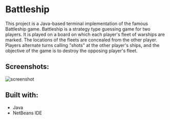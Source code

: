 # Battleship
This project is a Java-based terminal implementation of the famous Battleship game. Battleship is a strategy type guessing game for two players. It is played on a board on which each player's fleet of warships are marked. The locations of the fleets are concealed from the other player. Players alternate turns calling "shots" at the other player's ships, and the objective of the game is to destroy the opposing player's fleet.
## Screenshots:
![screenshot](https://user-images.githubusercontent.com/111454100/226717777-53518030-17fa-40ac-a5f6-a21b105d4abd.png)
## Built with:
* Java
* NetBeans IDE
